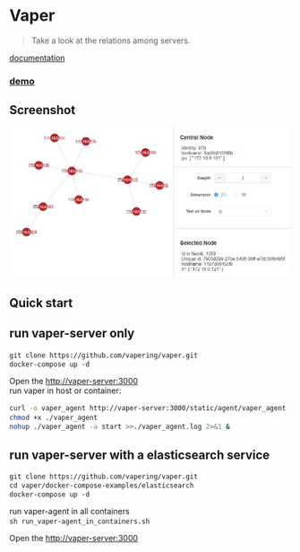 # Vaper

> Take a look at the relations among servers.  

[documentation](https://vapering.github.io/vaper/#/)  

### [demo](http://vaper.wengpan.top/)

## Screenshot
![2d demo](/docs/imgs/chart-link-2d-ip.jpg "2d demo")  
## Quick start
## run vaper-server only

```shell
git clone https://github.com/vapering/vaper.git
docker-compose up -d
```
Open the [http://vaper-server:3000](http://vaper-server:3000)  
run vaper in host or container:
```bash
curl -o vaper_agent http://vaper-server:3000/static/agent/vaper_agent
chmod +x ./vaper_agent
nohup ./vaper_agent -a start >>./vaper_agent.log 2>&1 &
```

## run vaper-server with a elasticsearch service

```shell
git clone https://github.com/vapering/vaper.git
cd vaper/docker-compose-examples/elasticsearch
docker-compose up -d
```

run vaper-agent in all containers  
`sh run_vaper-agent_in_containers.sh`


Open the [http://vaper-server:3000](http://vaper-server:3000)

